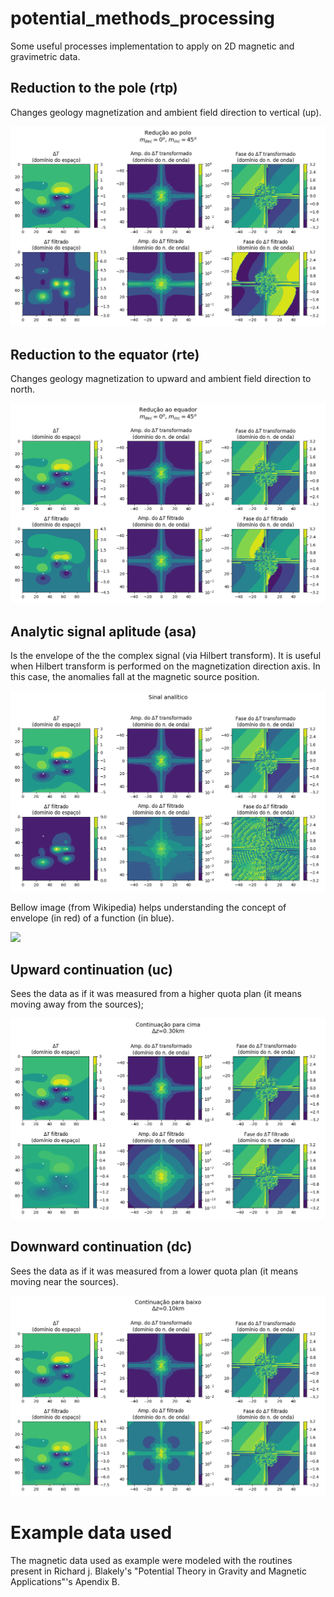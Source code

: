 # potential_methods_processing

Some useful processes implementation to apply on 2D magnetic and gravimetric data.


## Reduction to the pole (rtp)

Changes geology magnetization and ambient field direction to vertical (up).

![](rtp_md0_mi45.png)


## Reduction to the equator (rte)

Changes geology magnetization to upward and ambient field direction to north.

![](rte_md0_mi45.png)


## Analytic signal aplitude (asa)

Is the envelope of the the complex signal (via Hilbert transform). It is useful when Hilbert transform is performed on the magnetization direction axis. In this case, the anomalies fall at the magnetic source position.

![](asa45.png)

Bellow image (from Wikipedia) helps understanding the concept of envelope (in red) of a function (in blue).

![](https://upload.wikimedia.org/wikipedia/commons/thumb/d/d7/Analytic.svg/1024px-Analytic.svg.png)



## Upward continuation (uc)

Sees the data as if it was measured from a higher quota plan (it means moving away from the sources);

![](uc_dz03.png)


## Downward continuation (dc)

Sees the data as if it was measured from a lower quota plan (it means moving near the sources).

![](dc_dz0.1.png)


# Example data used

The magnetic data used as example were modeled with the routines present in Richard j. Blakely's "Potential Theory in Gravity and Magnetic Applications"'s Apendix B.
